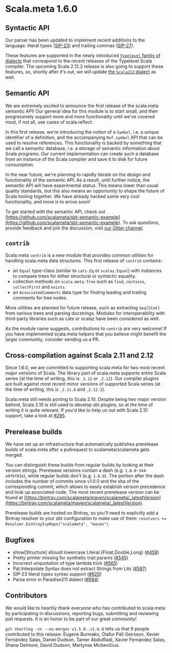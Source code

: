 # Scala.meta 1.6.0

## Syntactic API

Our parser has been updated to implement recent additions to the language:
literal types ([SIP-23](http://docs.scala-lang.org/sips/pending/42.type.html))
and trailing commas ([SIP-27](http://docs.scala-lang.org/sips/completed/trailing-commas.html)).

These features are supported in the newly introduced [`Typelevel` family of dialects](https://github.com/scalameta/scalameta/blob/v1.6.0/scalameta/dialects/src/main/scala/scala/meta/dialects/package.scala#L135-L137)
that correspond to the recent releases of the Typelevel Scala compiler.
The upcoming Scala 2.12.2 release is also going to support these features,
so, shortly after it's out, we will update [the `Scala212` dialect](https://github.com/scalameta/scalameta/blob/v1.6.0/scalameta/dialects/src/main/scala/scala/meta/dialects/package.scala#L135-L137) as well.

## Semantic API

We are extremely excited to announce the first release of the scala.meta semantic API!
Our general idea for this module is to start small, and then progressively support
more and more functionality until we've covered most, if not all, use cases of scala.reflect.

In this first release, we're introducing the notion of a `Symbol`, i.e. a unique identifier of a definition,
and the accompanying `Ref.symbol` API that can be used to resolve references. This functionality is backed
by something that we call a semantic database, i.e. a storage of semantic information about Scala programs.
Our current implementation can create such a database from an instance of the Scala compiler
and save it to disk for future consumption.

In the near future, we're planning to rapidly iterate on the design and functionality of the semantic API.
As a result, until further notice, the semantic API will have experimental status.
This means lower than usual quality standards, but this also means an opportunity
to shape the future of Scala tooling together. We have already hacked some very cool functionality,
and more is to arrive soon!

To get started with the semantic API,
check out [https://github.com/scalameta/sbt-semantic-example](https://github.com/scalameta/sbt-semantic-example).
To ask questions, provide feedback and join the discussion, visit [our Gitter channel](https://gitter.im/scalameta/scalameta).

## `contrib`

Scala.meta `contrib` is a new module that provides common utilities for handling scala.meta data structures.
This first release of `contrib` contains:

- an `Equal` type-class (similar to `cats.Eq` or `scalaz.Equal`) with instances
 to compare trees for either structural or syntactic equality.
- collection methods on `scala.meta.Tree` such as `find`, `contains`, `collectFirst` and `exists`.
- an `AssociatedComments` data type for finding leading and trailing comments for tree nodes.

More utilities are planned for future release, such as extracting `Seq[Stat]` from various trees and parsing docstrings.
Modules for interoperability with third-party libraries such as cats or scalaz have been considered as well.

As the module name suggests, contributions to `contrib` are very welcome!
If you have implemented scala.meta helpers that you believe might benefit the larger community,
consider sending us a PR.

## Cross-compilation against Scala 2.11 and 2.12

Since 1.6.0, we are committed to supporting scala.meta for two most recent major versions of Scala.
The library part of scala.meta supports entire Scala series (at the time of writing, this is `_2.11` or `_2.12`).
Our compiler plugins are built against most recent minor versions of supported Scala series
(at the time of writing, this is `_2.11.8` and `_2.12.1`).

Scala.meta still needs porting to Scala 2.10. Despite being two major version behind, Scala 2.10
is still used to develop sbt plugins, so at the time of writing it is quite relevant.
If you'd like to help us out with Scala 2.10 support, take a look at [#295](https://github.com/scalameta/scalameta/issues/295).

## Prerelease builds

We have set up an infrastructure that automatically publishes prerelease builds of scala.meta
after a pullrequest to scalameta/scalameta gets merged.

You can distinguish these builds from regular builds by looking at their version strings.
Prerelease versions contain a dash (e.g. `1.6.0-344-a9f6f83e`), while regular builds don't (e.g. `1.6.0`).
The portion after the dash includes the number of commits since v1.0.0 and the sha of the corresponding commit,
which allows to easily establish version precedence and look up associated code.
The most recent prerelease version can be found at
[https://bintray.com/scalameta/maven/scalameta/_latestVersion](https://bintray.com/scalameta/maven/scalameta/_latestVersion).

Prerelease builds are hosted on Bintray, so you'll need to explicitly add a Bintray resolver
to your sbt configuration to make use of them: `resolvers += Resolver.bintrayIvyRepo("scalameta", "maven")`.

## Bugfixes

  * show[Structure] should lowercase Literal.{Float,Double,Long} ([#459](https://github.com/scalameta/scalameta/issues/459))
  * Pretty printer missing for synthetic trait params ([#545](https://github.com/scalameta/scalameta/issues/545))
  * Incorrect unquotation of type lambda trick ([#565](https://github.com/scalameta/scalameta/issues/565))
  * Pat.Interpolate Syntax does not extract Strings from Lits ([#587](https://github.com/scalameta/scalameta/issues/587))
  * SIP-23 literal types syntax support ([#620](https://github.com/scalameta/scalameta/issues/620))
  * Parse error in Paradise211 dialect ([#684](https://github.com/scalameta/scalameta/issues/684))

## Contributors

We would like to heartily thank everyone who has contributed to scala.meta by participating in discussions,
reporting bugs, submitting and reviewing pull requests. It is an honor to be part of our great community!

`git shortlog -sn --no-merges v1.5.0..v1.6.0` tells us that 9 people contributed to this release:
Eugene Burmako, Ólafur Páll Geirsson, Xavier Fernández Salas, Daniel Dudson, Tamer AbdulRadi,
Xavier Fernández Salas, Shane Delmore, David Dudson, Martynas Mickevičius.
